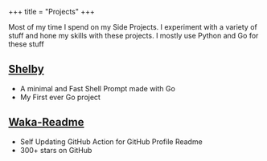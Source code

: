 +++
title = "Projects"
+++

Most of my time I spend on my Side Projects. I experiment with a variety of stuff and hone my skills with these projects. I mostly use Python and Go for these stuff

## [Shelby](https://github.com/athul/shelby)

- A minimal and Fast Shell Prompt made with Go
- My First ever Go project

## [Waka-Readme](https://github.com/athul/waka-readme)

- Self Updating GitHub Action for GitHub Profile Readme
- 300+ stars on GitHub